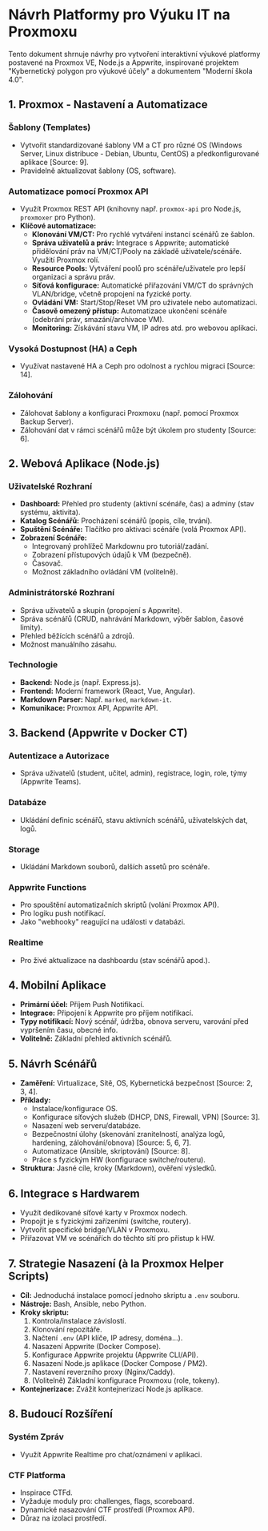 # Návrh Platformy pro Výuku IT na Proxmoxu

Tento dokument shrnuje návrhy pro vytvoření interaktivní výukové platformy postavené na Proxmox VE, Node.js a Appwrite, inspirované projektem "Kybernetický polygon pro výukové účely" a dokumentem "Moderní škola 4.0".

## 1. Proxmox - Nastavení a Automatizace

### Šablony (Templates)
* Vytvořit standardizované šablony VM a CT pro různé OS (Windows Server, Linux distribuce - Debian, Ubuntu, CentOS) a předkonfigurované aplikace [Source: 9].
* Pravidelně aktualizovat šablony (OS, software).

### Automatizace pomocí Proxmox API
* Využít Proxmox REST API (knihovny např. `proxmox-api` pro Node.js, `proxmoxer` pro Python).
* **Klíčové automatizace:**
    * **Klonování VM/CT:** Pro rychlé vytváření instancí scénářů ze šablon.
    * **Správa uživatelů a práv:** Integrace s Appwrite; automatické přidělování práv na VM/CT/Pooly na základě uživatele/scénáře. Využití Proxmox rolí.
    * **Resource Pools:** Vytváření poolů pro scénáře/uživatele pro lepší organizaci a správu práv.
    * **Síťová konfigurace:** Automatické přiřazování VM/CT do správných VLAN/bridge, včetně propojení na fyzické porty.
    * **Ovládání VM:** Start/Stop/Reset VM pro uživatele nebo automatizaci.
    * **Časově omezený přístup:** Automatizace ukončení scénáře (odebrání práv, smazání/archivace VM).
    * **Monitoring:** Získávání stavu VM, IP adres atd. pro webovou aplikaci.

### Vysoká Dostupnost (HA) a Ceph
* Využívat nastavené HA a Ceph pro odolnost a rychlou migraci [Source: 14].

### Zálohování
* Zálohovat šablony a konfiguraci Proxmoxu (např. pomocí Proxmox Backup Server).
* Zálohování dat v rámci scénářů může být úkolem pro studenty [Source: 6].

## 2. Webová Aplikace (Node.js)

### Uživatelské Rozhraní
* **Dashboard:** Přehled pro studenty (aktivní scénáře, čas) a adminy (stav systému, aktivita).
* **Katalog Scénářů:** Procházení scénářů (popis, cíle, trvání).
* **Spuštění Scénáře:** Tlačítko pro aktivaci scénáře (volá Proxmox API).
* **Zobrazení Scénáře:**
    * Integrovaný prohlížeč Markdownu pro tutoriál/zadání.
    * Zobrazení přístupových údajů k VM (bezpečně).
    * Časovač.
    * Možnost základního ovládání VM (volitelně).

### Administrátorské Rozhraní
* Správa uživatelů a skupin (propojení s Appwrite).
* Správa scénářů (CRUD, nahrávání Markdown, výběr šablon, časové limity).
* Přehled běžících scénářů a zdrojů.
* Možnost manuálního zásahu.

### Technologie
* **Backend:** Node.js (např. Express.js).
* **Frontend:** Moderní framework (React, Vue, Angular).
* **Markdown Parser:** Např. `marked`, `markdown-it`.
* **Komunikace:** Proxmox API, Appwrite API.

## 3. Backend (Appwrite v Docker CT)

### Autentizace a Autorizace
* Správa uživatelů (student, učitel, admin), registrace, login, role, týmy (Appwrite Teams).

### Databáze
* Ukládání definic scénářů, stavu aktivních scénářů, uživatelských dat, logů.

### Storage
* Ukládání Markdown souborů, dalších assetů pro scénáře.

### Appwrite Functions
* Pro spouštění automatizačních skriptů (volání Proxmox API).
* Pro logiku push notifikací.
* Jako "webhooky" reagující na události v databázi.

### Realtime
* Pro živé aktualizace na dashboardu (stav scénářů apod.).

## 4. Mobilní Aplikace

* **Primární účel:** Příjem Push Notifikací.
* **Integrace:** Připojení k Appwrite pro příjem notifikací.
* **Typy notifikací:** Nový scénář, údržba, obnova serveru, varování před vypršením času, obecné info.
* **Volitelně:** Základní přehled aktivních scénářů.

## 5. Návrh Scénářů

* **Zaměření:** Virtualizace, Sítě, OS, Kybernetická bezpečnost [Source: 2, 3, 4].
* **Příklady:**
    * Instalace/konfigurace OS.
    * Konfigurace síťových služeb (DHCP, DNS, Firewall, VPN) [Source: 3].
    * Nasazení web serveru/databáze.
    * Bezpečnostní úlohy (skenování zranitelností, analýza logů, hardening, zálohování/obnova) [Source: 5, 6, 7].
    * Automatizace (Ansible, skriptování) [Source: 8].
    * Práce s fyzickým HW (konfigurace switche/routeru).
* **Struktura:** Jasné cíle, kroky (Markdown), ověření výsledků.

## 6. Integrace s Hardwarem

* Využít dedikované síťové karty v Proxmox nodech.
* Propojit je s fyzickými zařízeními (switche, routery).
* Vytvořit specifické bridge/VLAN v Proxmoxu.
* Přiřazovat VM ve scénářích do těchto sítí pro přístup k HW.

## 7. Strategie Nasazení (à la Proxmox Helper Scripts)

* **Cíl:** Jednoduchá instalace pomocí jednoho skriptu a `.env` souboru.
* **Nástroje:** Bash, Ansible, nebo Python.
* **Kroky skriptu:**
    1.  Kontrola/instalace závislostí.
    2.  Klonování repozitáře.
    3.  Načtení `.env` (API klíče, IP adresy, doména...).
    4.  Nasazení Appwrite (Docker Compose).
    5.  Konfigurace Appwrite projektu (Appwrite CLI/API).
    6.  Nasazení Node.js aplikace (Docker Compose / PM2).
    7.  Nastavení reverzního proxy (Nginx/Caddy).
    8.  (Volitelně) Základní konfigurace Proxmoxu (role, tokeny).
* **Kontejnerizace:** Zvážit kontejnerizaci Node.js aplikace.

## 8. Budoucí Rozšíření

### Systém Zpráv
* Využít Appwrite Realtime pro chat/oznámení v aplikaci.

### CTF Platforma
* Inspirace CTFd.
* Vyžaduje moduly pro: challenges, flags, scoreboard.
* Dynamické nasazování CTF prostředí (Proxmox API).
* Důraz na izolaci prostředí.